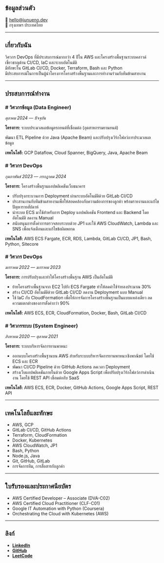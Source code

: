 ## ข้อมูลส่วนตัว
📧 hello@junueno.dev  
📍 กรุงเทพฯ ประเทศไทย  

---

## เกี่ยวกับฉัน
วิศวกร DevOps ที่มีประสบการณ์มากกว่า 4 ปีใน AWS และโครงสร้างพื้นฐานระบบคลาวด์  
เชี่ยวชาญด้าน CI/CD, IaC และระบบอัตโนมัติ  
มีทักษะใน GitLab CI/CD, Docker, Terraform, Bash และ Python  
มีประสบการณ์ในการเป็นผู้นำโครงการโครงสร้างพื้นฐานและการทำงานร่วมกับทีมข้ามสายงาน  

---

## ประสบการณ์ทำงาน
### # วิศวกรข้อมูล (Data Engineer)
_ตุลาคม 2024 — ปัจจุบัน_  

**โครงการ:** ระบบประมวลผลข้อมูลรถยนต์ที่เชื่อมต่อ (อุตสาหกรรมยานยนต์)  

พัฒนา ETL Pipeline ด้วย Java (Apache Beam) และปรับปรุงเวิร์กโฟลว์การประมวลผลข้อมูล  

**เทคโนโลยี:** GCP Dataflow, Cloud Spanner, BigQuery, Java, Apache Beam  

### # วิศวกร DevOps
_กุมภาพันธ์ 2023 — กรกฎาคม 2024_  

**โครงการ:** โครงสร้างพื้นฐานแอปพลิเคชันเว็บธนาคาร  

- ปรับปรุงกระบวนการ Deployment ผ่านระบบอัตโนมัติด้วย GitLab CI/CD  
- ประสานงานกับทีมข้ามสายงานเพื่อให้สอดคล้องกับความต้องการของลูกค้า พร้อมรายงานและแก้ไขปัญหารายสัปดาห์  
- นำระบบ ECS มาใช้สำหรับการ Deploy แอปพลิเคชัน Frontend และ Backend โดยอัตโนมัติ ลดงาน Manual  
- สนับสนุนการตั้งค่าการตรวจสอบระบบด้วย JP1 และใช้ AWS CloudWatch, Lambda และ SNS เพื่อแจ้งเตือนและแก้ไขข้อผิดพลาด  

**เทคโนโลยี:** AWS ECS Fargate, ECR, RDS, Lambda, GitLab CI/CD, JP1, Bash, Python, Sitecore  

### # วิศวกร DevOps
_มกราคม 2022 — มกราคม 2023_  

**โครงการ:** การปรับปรุงและทำให้โครงสร้างพื้นฐาน AWS เป็นอัตโนมัติ  

- ย้ายโครงสร้างพื้นฐานจาก EC2 ไปยัง ECS Fargate ทำให้ลดค่าใช้จ่ายลงประมาณ 30%  
- สร้าง CI/CD อัตโนมัติด้วย GitLab CI/CD ลดงาน Deployment แบบ Manual  
- ใช้ IaC กับ CloudFormation เพื่อให้การจัดการโครงสร้างพื้นฐานเป็นแบบแหล่งเดียว ลดความแตกต่างของการตั้งค่ากว่า 90%  

**เทคโนโลยี:** AWS ECS, ECR, CloudFormation, Docker, Bash, GitLab CI/CD  

### # วิศวกรระบบ (System Engineer)
_สิงหาคม 2020 — ตุลาคม 2021_  

**โครงการ:** ระบบบริหารจัดการยานพาหนะ  

- ออกแบบโครงสร้างพื้นฐานบน AWS สำหรับระบบบริหารจัดการยานพาหนะเชิงพาณิชย์ โดยใช้ ECS และ ECR  
- พัฒนา CI/CD Pipeline ด้วย GitHub Actions ลดเวลา Deployment  
- สร้างเว็บแอปพลิเคชันภายในด้วย Google Apps Script เพื่อปรับปรุงเวิร์กโฟลว์การดำเนินงาน โดยใช้ REST API เชื่อมต่อกับ SaaS  

**เทคโนโลยี:** AWS ECS, ECR, Docker, GitHub Actions, Google Apps Script, REST API  

---

## เทคโนโลยีและทักษะ
- AWS, GCP  
- GitLab CI/CD, GitHub Actions  
- Terraform, CloudFormation  
- Docker, Kubernetes  
- AWS CloudWatch, JP1  
- Bash, Python  
- Node.js, Java  
- Git, GitHub, GitLab  
- การจัดการทีม, การสื่อสารกับลูกค้า  

---

## ใบรับรองและประกาศนียบัตร
- AWS Certified Developer – Associate (DVA-C02)  
- AWS Certified Cloud Practitioner (CLF-C01)  
- Google IT Automation with Python (Coursera)  
- Orchestrating the Cloud with Kubernetes (AWS)  

---

## ลิงก์
- **[LinkedIn](https://www.linkedin.com/in/jun-uen0)**  
- **[GitHub](https://github.com/jun-uen0)**  
- **[LeetCode](https://leetcode.com/u/jun-uen0)**  